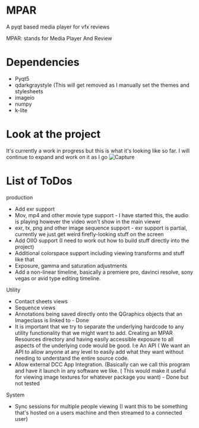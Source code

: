 # MPAR
A pyqt based media player for vfx reviews


MPAR: stands for Media Player And Review

# Dependencies
- Pyqt5
- qdarkgraystyle (This will get removed as I manually set the themes and stylesheets
- imageio
- numpy
- k-lite

# Look at the project
It's currently a work in progress but this is what it's looking like so far. I will continue to expand and work on it as I go
![Capture](https://github.com/julianrwood/MPAR/assets/69379151/a1273b17-2ddd-4d29-88bc-e1db5212a10e)



# List of ToDos
production
+ Add exr support
+ Mov, mp4 and other movie type support - I have started this, the audio is playing however the video won't show in the main viewer
+ exr, tx, png and other image sequence support - exr support is partial, currently we just get weird firefly-looking stuff on the screen
+ Add OIIO support (I need to work out how to build stuff directly into the project)
+ Additional colorspace support including viewing transforms and stuff like that
+ Exposure, gamma and saturation adjustments
+ Add a non-linear timeline, basically a premiere pro, davinci resolve, sony vegas or avid type editing timeline.
  
Utility
+ Contact sheets views
+ Sequence views
+ Annotations being saved directly onto the QGraphics objects that an Imageclass is linked to - Done
+ It is important that we try to separate the underlying hardcode to any utility functionality that we might want to add. Creating
      an MPAR Resources directory and having easily accessible exposure to all aspects of the underlying code would be good. I:e An API ( We want an API to allow anyone at any level            to easily add what they want without needing to understand the entire source code.
+ Allow external DCC App Integration. (Basically can we call this program and have it launch in any software we like. ( This would make it useful for viewing image textures
      for whatever package you want) - Done but not tested

System
+ Sync sessions for multiple people viewing (I want this to be something that's hosted on a users machine and then streamed to a connected user)
